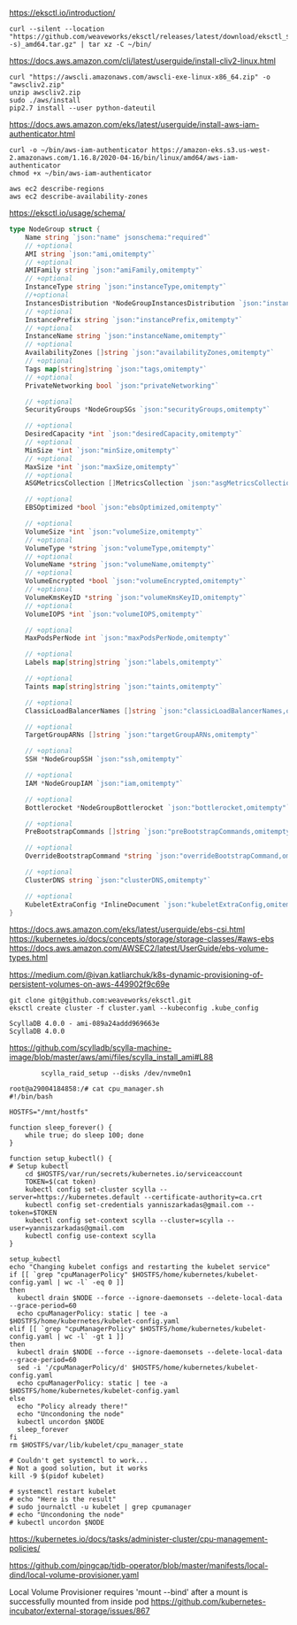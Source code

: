 https://eksctl.io/introduction/

```
curl --silent --location "https://github.com/weaveworks/eksctl/releases/latest/download/eksctl_$(uname -s)_amd64.tar.gz" | tar xz -C ~/bin/
```

https://docs.aws.amazon.com/cli/latest/userguide/install-cliv2-linux.html

```
curl "https://awscli.amazonaws.com/awscli-exe-linux-x86_64.zip" -o "awscliv2.zip"
unzip awscliv2.zip
sudo ./aws/install
pip2.7 install --user python-dateutil
```

https://docs.aws.amazon.com/eks/latest/userguide/install-aws-iam-authenticator.html

```
curl -o ~/bin/aws-iam-authenticator https://amazon-eks.s3.us-west-2.amazonaws.com/1.16.8/2020-04-16/bin/linux/amd64/aws-iam-authenticator
chmod +x ~/bin/aws-iam-authenticator 
```

```
aws ec2 describe-regions
aws ec2 describe-availability-zones
```

https://eksctl.io/usage/schema/
```go
type NodeGroup struct {
	Name string `json:"name" jsonschema:"required"`
	// +optional
	AMI string `json:"ami,omitempty"`
	// +optional
	AMIFamily string `json:"amiFamily,omitempty"`
	// +optional
	InstanceType string `json:"instanceType,omitempty"`
	//+optional
	InstancesDistribution *NodeGroupInstancesDistribution `json:"instancesDistribution,omitempty"`
	// +optional
	InstancePrefix string `json:"instancePrefix,omitempty"`
	// +optional
	InstanceName string `json:"instanceName,omitempty"`
	// +optional
	AvailabilityZones []string `json:"availabilityZones,omitempty"`
	// +optional
	Tags map[string]string `json:"tags,omitempty"`
	// +optional
	PrivateNetworking bool `json:"privateNetworking"`

	// +optional
	SecurityGroups *NodeGroupSGs `json:"securityGroups,omitempty"`

	// +optional
	DesiredCapacity *int `json:"desiredCapacity,omitempty"`
	// +optional
	MinSize *int `json:"minSize,omitempty"`
	// +optional
	MaxSize *int `json:"maxSize,omitempty"`
	// +optional
	ASGMetricsCollection []MetricsCollection `json:"asgMetricsCollection,omitempty"`

	// +optional
	EBSOptimized *bool `json:"ebsOptimized,omitempty"`

	// +optional
	VolumeSize *int `json:"volumeSize,omitempty"`
	// +optional
	VolumeType *string `json:"volumeType,omitempty"`
	// +optional
	VolumeName *string `json:"volumeName,omitempty"`
	// +optional
	VolumeEncrypted *bool `json:"volumeEncrypted,omitempty"`
	// +optional
	VolumeKmsKeyID *string `json:"volumeKmsKeyID,omitempty"`
	// +optional
	VolumeIOPS *int `json:"volumeIOPS,omitempty"`

	// +optional
	MaxPodsPerNode int `json:"maxPodsPerNode,omitempty"`

	// +optional
	Labels map[string]string `json:"labels,omitempty"`

	// +optional
	Taints map[string]string `json:"taints,omitempty"`

	// +optional
	ClassicLoadBalancerNames []string `json:"classicLoadBalancerNames,omitempty"`

	// +optional
	TargetGroupARNs []string `json:"targetGroupARNs,omitempty"`

	// +optional
	SSH *NodeGroupSSH `json:"ssh,omitempty"`

	// +optional
	IAM *NodeGroupIAM `json:"iam,omitempty"`

	// +optional
	Bottlerocket *NodeGroupBottlerocket `json:"bottlerocket,omitempty"`

	// +optional
	PreBootstrapCommands []string `json:"preBootstrapCommands,omitempty"`

	// +optional
	OverrideBootstrapCommand *string `json:"overrideBootstrapCommand,omitempty"`

	// +optional
	ClusterDNS string `json:"clusterDNS,omitempty"`

	// +optional
	KubeletExtraConfig *InlineDocument `json:"kubeletExtraConfig,omitempty"`
}
```

https://docs.aws.amazon.com/eks/latest/userguide/ebs-csi.html
https://kubernetes.io/docs/concepts/storage/storage-classes/#aws-ebs
https://docs.aws.amazon.com/AWSEC2/latest/UserGuide/ebs-volume-types.html

https://medium.com/@ivan.katliarchuk/k8s-dynamic-provisioning-of-persistent-volumes-on-aws-449902f9c69e

```
git clone git@github.com:weaveworks/eksctl.git
eksctl create cluster -f cluster.yaml --kubeconfig .kube_config
```

```
ScyllaDB 4.0.0 - ami-089a24addd969663e
ScyllaDB 4.0.0
```


https://github.com/scylladb/scylla-machine-image/blob/master/aws/ami/files/scylla_install_ami#L88


            scylla_raid_setup --disks /dev/nvme0n1


```
root@a29004184858:/# cat cpu_manager.sh 
#!/bin/bash

HOSTFS="/mnt/hostfs"

function sleep_forever() {
    while true; do sleep 100; done
}

function setup_kubectl() {
# Setup kubectl
    cd $HOSTFS/var/run/secrets/kubernetes.io/serviceaccount
    TOKEN=$(cat token)
    kubectl config set-cluster scylla --server=https://kubernetes.default --certificate-authority=ca.crt
    kubectl config set-credentials yanniszarkadas@gmail.com --token=$TOKEN
    kubectl config set-context scylla --cluster=scylla --user=yanniszarkadas@gmail.com
    kubectl config use-context scylla
}

setup_kubectl
echo "Changing kubelet configs and restarting the kubelet service"
if [[ `grep "cpuManagerPolicy" $HOSTFS/home/kubernetes/kubelet-config.yaml | wc -l` -eq 0 ]]
then
  kubectl drain $NODE --force --ignore-daemonsets --delete-local-data --grace-period=60
  echo cpuManagerPolicy: static | tee -a $HOSTFS/home/kubernetes/kubelet-config.yaml
elif [[ `grep "cpuManagerPolicy" $HOSTFS/home/kubernetes/kubelet-config.yaml | wc -l` -gt 1 ]]
then
  kubectl drain $NODE --force --ignore-daemonsets --delete-local-data --grace-period=60
  sed -i '/cpuManagerPolicy/d' $HOSTFS/home/kubernetes/kubelet-config.yaml
  echo cpuManagerPolicy: static | tee -a $HOSTFS/home/kubernetes/kubelet-config.yaml
else
  echo "Policy already there!"
  echo "Uncondoning the node"
  kubectl uncordon $NODE
  sleep_forever
fi
rm $HOSTFS/var/lib/kubelet/cpu_manager_state

# Couldn't get systemctl to work...
# Not a good solution, but it works
kill -9 $(pidof kubelet)

# systemctl restart kubelet
# echo "Here is the result"
# sudo journalctl -u kubelet | grep cpumanager
# echo "Uncondoning the node"
# kubectl uncordon $NODE
```

https://kubernetes.io/docs/tasks/administer-cluster/cpu-management-policies/

https://github.com/pingcap/tidb-operator/blob/master/manifests/local-dind/local-volume-provisioner.yaml


Local Volume Provisioner requires 'mount --bind' after a mount is successfully mounted from inside pod
https://github.com/kubernetes-incubator/external-storage/issues/867

